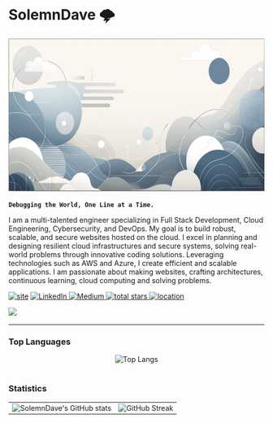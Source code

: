 # SolemnDave 🌩️

<img src="https://github.com/SolemnDave/SolemnDave/blob/main/TypeScript%20Background%20Image.png" alt="TypeScript Background Image" width="1200" height="300">

**`Debugging the World, One Line at a Time.`**

I am a multi-talented engineer specializing in Full Stack Development, Cloud Engineering, Cybersecurity, and DevOps. My goal is to build robust, scalable, and secure websites hosted on the cloud. I excel in planning and designing resilient cloud infrastructures and secure systems, solving real-world problems through innovative coding solutions. Leveraging technologies such as AWS and Azure, I create efficient and scalable applications. I am passionate about making websites, crafting architectures, continuous learning, cloud  computing and solving problems.

   <p align="left">
<a href="">
        <img alt="site" title="Portfolio" src="https://custom-icon-badges.demolab.com/badge/-SolemnDave.cloud-silver?style=for-the-badge&logo=mention&logoColor=black"/></a>
<a href="https://www.linkedin.com/in/davereyjr/">
  <img alt="LinkedIn" title="LinkedIn" src="https://custom-icon-badges.demolab.com/badge/-LinkedIn-blue?style=for-the-badge&logo=linkedin&logoColor=white" />
</a>
<a href="https://medium.com/@solemn_dave">
  <img alt="Medium" title="Medium" src="https://custom-icon-badges.demolab.com/badge/-Medium-black?style=for-the-badge&logo=medium&logoColor=white" />
<a href="https://resume.solemndave.com/">
  <img alt="total stars" title="Total stars on GitHub" src="https://custom-icon-badges.demolab.com/github/stars/SolemnDave?color=55960c&style=for-the-badge&labelColor=488207&logo=star" />
</a>
<a href="https://github.com/AlfonsoJohn?tab=repositories&sort=stargazers">
        <img alt="location" title="Location" src="https://custom-icon-badges.demolab.com/badge/New York-USA-blue?style=for-the-badge&logo=location&logoColor=red"/></a>

![](https://komarev.com/ghpvc/?username=SolemnDave&style=plastic)
</a>




   </p>

---
### Top Languages

<div align="center">
  <img alt="Top Langs" src="https://github-readme-stats.vercel.app/api/top-langs/?username=SolemnDave&hide_progress=true" width="400" />
</div>

#

### Statistics 

<table>
  <tr>
    <td>
      <img alt="SolemnDave's GitHub stats" src="https://github-readme-stats.vercel.app/api?username=SolemnDave&show_icons=true&hide=contribs&rank_icon=github&theme=chartreuse-dark"  style="height: 200px; width: auto;" />
    </td>
    <td>
      <img alt="GitHub Streak" src="https://streak-stats.demolab.com?user=SolemnDave&theme=chartreuse-dark"  style="height: 200px; width: auto;" />
    </td>
  </tr>
</table>


